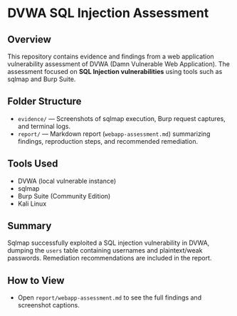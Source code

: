# DVWA SQL Injection Assessment

## Overview
This repository contains evidence and findings from a web application vulnerability assessment of DVWA (Damn Vulnerable Web Application). The assessment focused on **SQL Injection vulnerabilities** using tools such as sqlmap and Burp Suite.

## Folder Structure
- `evidence/` — Screenshots of sqlmap execution, Burp request captures, and terminal logs.  
- `report/` — Markdown report (`webapp-assessment.md`) summarizing findings, reproduction steps, and recommended remediation.

## Tools Used
- DVWA (local vulnerable instance)  
- sqlmap  
- Burp Suite (Community Edition)  
- Kali Linux

## Summary
Sqlmap successfully exploited a SQL injection vulnerability in DVWA, dumping the `users` table containing usernames and plaintext/weak passwords. Remediation recommendations are included in the report.

## How to View
- Open `report/webapp-assessment.md` to see the full findings and screenshot captions.
